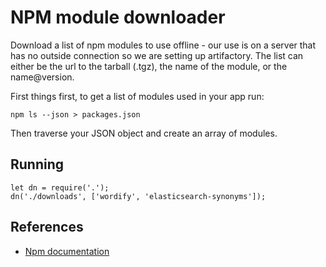 # NPM module downloader

Download a list of npm modules to use offline - our use is on a server that has no outside connection so we are setting up artifactory. The list can either be the url to the tarball (.tgz), the name of the module, or the name@version.

First things first, to get a list of modules used in your app run:

```
npm ls --json > packages.json
```

Then traverse your JSON object and create an array of modules.

## Running

```
let dn = require('.');
dn('./downloads', ['wordify', 'elasticsearch-synonyms']);
```

## References

 - [Npm documentation](https://docs.npmjs.com/)
